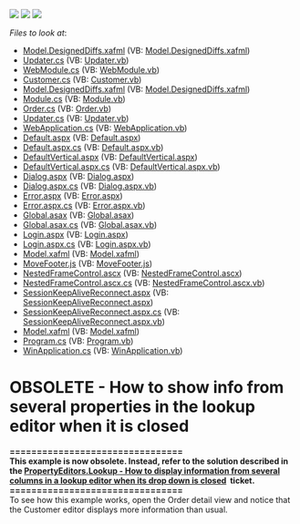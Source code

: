 <!-- default badges list -->
![](https://img.shields.io/endpoint?url=https://codecentral.devexpress.com/api/v1/VersionRange/134076311/11.2.5%2B)
[![](https://img.shields.io/badge/Open_in_DevExpress_Support_Center-FF7200?style=flat-square&logo=DevExpress&logoColor=white)](https://supportcenter.devexpress.com/ticket/details/E1322)
[![](https://img.shields.io/badge/📖_How_to_use_DevExpress_Examples-e9f6fc?style=flat-square)](https://docs.devexpress.com/GeneralInformation/403183)
<!-- default badges end -->
<!-- default file list -->
*Files to look at*:

* [Model.DesignedDiffs.xafml](./CS/WinWebSolution.Module.Web/Model.DesignedDiffs.xafml) (VB: [Model.DesignedDiffs.xafml](./VB/WinWebSolution.Module.Web/Model.DesignedDiffs.xafml))
* [Updater.cs](./CS/WinWebSolution.Module.Web/Updater.cs) (VB: [Updater.vb](./VB/WinWebSolution.Module.Web/Updater.vb))
* [WebModule.cs](./CS/WinWebSolution.Module.Web/WebModule.cs) (VB: [WebModule.vb](./VB/WinWebSolution.Module.Web/WebModule.vb))
* [Customer.cs](./CS/WinWebSolution.Module/Customer.cs) (VB: [Customer.vb](./VB/WinWebSolution.Module/Customer.vb))
* [Model.DesignedDiffs.xafml](./CS/WinWebSolution.Module/Model.DesignedDiffs.xafml) (VB: [Model.DesignedDiffs.xafml](./VB/WinWebSolution.Module/Model.DesignedDiffs.xafml))
* [Module.cs](./CS/WinWebSolution.Module/Module.cs) (VB: [Module.vb](./VB/WinWebSolution.Module/Module.vb))
* [Order.cs](./CS/WinWebSolution.Module/Order.cs) (VB: [Order.vb](./VB/WinWebSolution.Module/Order.vb))
* [Updater.cs](./CS/WinWebSolution.Module/Updater.cs) (VB: [Updater.vb](./VB/WinWebSolution.Module/Updater.vb))
* [WebApplication.cs](./CS/WinWebSolution.Web/ApplicationCode/WebApplication.cs) (VB: [WebApplication.vb](./VB/WinWebSolution.Web/ApplicationCode/WebApplication.vb))
* [Default.aspx](./CS/WinWebSolution.Web/Default.aspx) (VB: [Default.aspx](./VB/WinWebSolution.Web/Default.aspx))
* [Default.aspx.cs](./CS/WinWebSolution.Web/Default.aspx.cs) (VB: [Default.aspx.vb](./VB/WinWebSolution.Web/Default.aspx.vb))
* [DefaultVertical.aspx](./CS/WinWebSolution.Web/DefaultVertical.aspx) (VB: [DefaultVertical.aspx](./VB/WinWebSolution.Web/DefaultVertical.aspx))
* [DefaultVertical.aspx.cs](./CS/WinWebSolution.Web/DefaultVertical.aspx.cs) (VB: [DefaultVertical.aspx.vb](./VB/WinWebSolution.Web/DefaultVertical.aspx.vb))
* [Dialog.aspx](./CS/WinWebSolution.Web/Dialog.aspx) (VB: [Dialog.aspx](./VB/WinWebSolution.Web/Dialog.aspx))
* [Dialog.aspx.cs](./CS/WinWebSolution.Web/Dialog.aspx.cs) (VB: [Dialog.aspx.vb](./VB/WinWebSolution.Web/Dialog.aspx.vb))
* [Error.aspx](./CS/WinWebSolution.Web/Error.aspx) (VB: [Error.aspx](./VB/WinWebSolution.Web/Error.aspx))
* [Error.aspx.cs](./CS/WinWebSolution.Web/Error.aspx.cs) (VB: [Error.aspx.vb](./VB/WinWebSolution.Web/Error.aspx.vb))
* [Global.asax](./CS/WinWebSolution.Web/Global.asax) (VB: [Global.asax](./VB/WinWebSolution.Web/Global.asax))
* [Global.asax.cs](./CS/WinWebSolution.Web/Global.asax.cs) (VB: [Global.asax.vb](./VB/WinWebSolution.Web/Global.asax.vb))
* [Login.aspx](./CS/WinWebSolution.Web/Login.aspx) (VB: [Login.aspx](./VB/WinWebSolution.Web/Login.aspx))
* [Login.aspx.cs](./CS/WinWebSolution.Web/Login.aspx.cs) (VB: [Login.aspx.vb](./VB/WinWebSolution.Web/Login.aspx.vb))
* [Model.xafml](./CS/WinWebSolution.Web/Model.xafml) (VB: [Model.xafml](./VB/WinWebSolution.Web/Model.xafml))
* [MoveFooter.js](./CS/WinWebSolution.Web/MoveFooter.js) (VB: [MoveFooter.js](./VB/WinWebSolution.Web/MoveFooter.js))
* [NestedFrameControl.ascx](./CS/WinWebSolution.Web/NestedFrameControl.ascx) (VB: [NestedFrameControl.ascx](./VB/WinWebSolution.Web/NestedFrameControl.ascx))
* [NestedFrameControl.ascx.cs](./CS/WinWebSolution.Web/NestedFrameControl.ascx.cs) (VB: [NestedFrameControl.ascx.vb](./VB/WinWebSolution.Web/NestedFrameControl.ascx.vb))
* [SessionKeepAliveReconnect.aspx](./CS/WinWebSolution.Web/SessionKeepAliveReconnect.aspx) (VB: [SessionKeepAliveReconnect.aspx](./VB/WinWebSolution.Web/SessionKeepAliveReconnect.aspx))
* [SessionKeepAliveReconnect.aspx.cs](./CS/WinWebSolution.Web/SessionKeepAliveReconnect.aspx.cs) (VB: [SessionKeepAliveReconnect.aspx.vb](./VB/WinWebSolution.Web/SessionKeepAliveReconnect.aspx.vb))
* [Model.xafml](./CS/WinWebSolution.Win/Model.xafml) (VB: [Model.xafml](./VB/WinWebSolution.Win/Model.xafml))
* [Program.cs](./CS/WinWebSolution.Win/Program.cs) (VB: [Program.vb](./VB/WinWebSolution.Win/Program.vb))
* [WinApplication.cs](./CS/WinWebSolution.Win/WinApplication.cs) (VB: [WinApplication.vb](./VB/WinWebSolution.Win/WinApplication.vb))
<!-- default file list end -->
# OBSOLETE - How to show info from several properties in the lookup editor when it is closed


<p><strong>================================</strong><br><strong>This example is now obsolete. Instead, refer to the solution described in the <a href="https://www.devexpress.com/Support/Center/p/S170565">PropertyEditors.Lookup - How to display information from several columns in a lookup editor when its drop down is closed</a>  ticket.</strong><br><strong>================================</strong><br>To see how this example works, open the Order detail view and notice that the Customer editor displays more information than usual.</p>

<br/>


